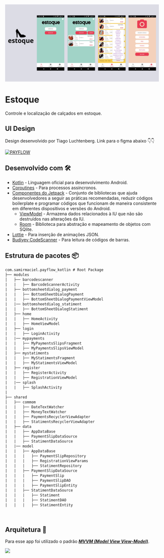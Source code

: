 ![GitHub Cards Preview](https://github.com/samirmaciel/EstoqueSDP-App/blob/master/estoque_banner_github.png)

# Estoque
Controle e localização de calçados em estoque. 


## UI Design
Design desenvolvido por Tiago Luchtenberg. Link para o figma abaixo 👇👇

[![PAYFLOW](https://img.shields.io/badge/PAYFLOW-FIGMA-orange.svg?style=for-the-badge&logo=figma)](https://www.figma.com/file/kLK7FYnWKMoN68sQXcSniu/PayFlow)


## Desenvolvido com 🛠
- [Kotlin](https://kotlinlang.org/) - Linguagem oficial para desenvolvimento Android.
- [Coroutines](https://kotlinlang.org/docs/reference/coroutines-overview.html) - Para processos assíncronos.
- [Componentes do Jetpack](https://developer.android.com/jetpack?gclid=CjwKCAjwxo6IBhBKEiwAXSYBs_TosuCaJ6xlf6W_tOM8rPcTpvqZbX_3q_PF04woOCkQu3PiRhB39RoCR7sQAvD_BwE&gclsrc=aw.ds) - Conjunto de bibliotecas que ajuda desenvolvedores a seguir as práticas recomendadas, reduzir códigos boilerplate e programar códigos que funcionam de maneira consistente em diferentes dispositivos e versões do Android.
  - [ViewModel](https://developer.android.com/topic/libraries/architecture/viewmodel) - Armazena dados relacionados à IU que não são destruídos nas alterações da IU. 
  - [Room](https://developer.android.com/topic/libraries/architecture/room) - Biblioteca para abstração e mapeamento de objetos com SQlite.
- [Lottie](https://github.com/LottieFiles/lottie-android) - Para inserção de animações JSON.
- [Budiyev CodeScanner](https://github.com/yuriy-budiyev/code-scanner) - Para leitura de códigos de barras.

## Estrutura de pacotes 📦
    
    com.samirmaciel.payflow_kotlin # Root Package
    ├── modules                       
    │   ├── barcodescanner
    |   |   ├── BarcodeScannerActivity
    |   ├── bottomsheetdialog_payment
    |   |   ├── BottomSheetDialogPayment
    |   |   ├── BottomSheetDialogPaymentViewModel
    |   |── bottomsheetdialog_statiment
    |   |   ├── BottomSheetDialogStatiment
    │   ├── home
    |   |   ├── HomeActivity
    |   |   ├── HomeViewModel
    |   ├── login
    |   |   ├── LoginActivity
    |   |── mypayments
    |   |   ├── MyPaymentsSlipsFragment
    |   |   ├── MyPaymentsSlipsViewModel
    │   ├── mystatiments  
    |   |   ├── MyStatimentsFragment
    |   |   ├── MyStatimentsViewModel
    |   ├── register    
    |   |   ├── RegisterActivity
    |   |   ├── RegistrationViewModel
    |   |── splash
    |   |   ├── SplashActivity
    |
    ├── shared               
    │   ├── commom  
    |   |   ├── DateTextWatcher
    |   |   ├── MoneyTextWatcher
    |   |   ├── PaymentsRecyclerViewAdapter
    |   |   ├── StatimentsRecyclerViewAdapter
    |   ├── data 
    |   |   ├── AppDataBase
    |   |   ├── PaymentSlipDataSource
    |   |   ├── StatimentDataSource
    |   |── model 
    |   |   ├── AppDataBase
    |   |   |   ├── PaymentSlipRepository
    |   |   |   ├── RegistrationViewParams
    |   |   |   ├── StatimentRepository
    |   |   ├── PaymentSlipDataSource
    |   |   |   ├── PaymentSlip
    |   |   |   ├── PaymentSlipDAO
    |   |   |   ├── PaymentSlipEntity
    |   |   ├── StatimentDataSource
    |   |   |   ├── Statiment
    |   |   |   ├── StatimentDAO
    |   |   |   ├── StatimentEntity
  


<br />

## Arquitetura 🗼
Para esse app foi utilizado o padrão [***MVVM (Model View View-Model)***](https://developer.android.com/jetpack/docs/guide#recommended-app-arch).

![](https://developer.android.com/topic/libraries/architecture/images/final-architecture.png?hl=pt-br)
